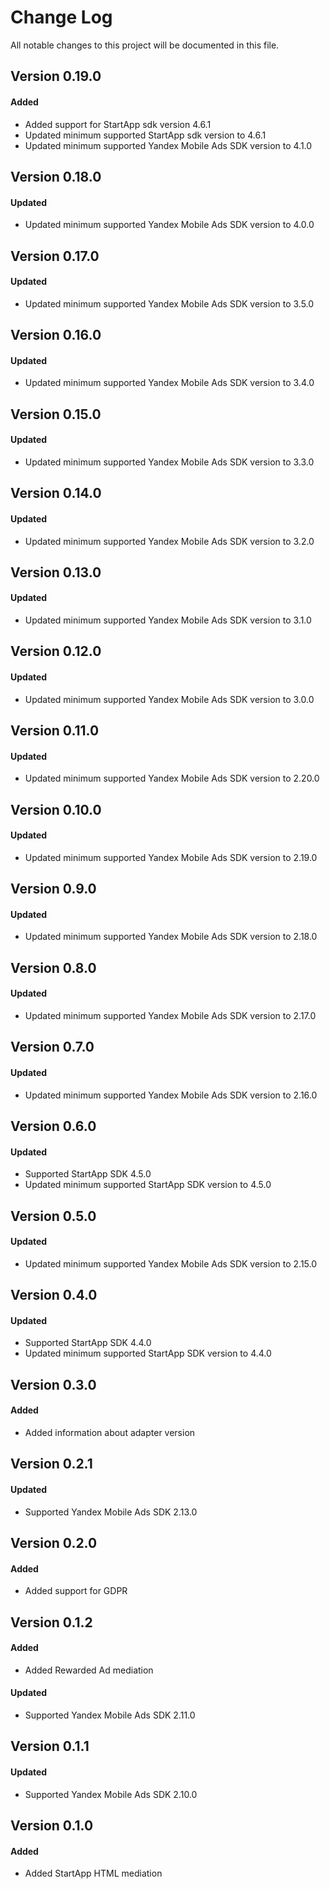 # Change Log
All notable changes to this project will be documented in this file.

## Version 0.19.0

#### Added
* Added support for StartApp sdk version 4.6.1
* Updated minimum supported StartApp sdk version to 4.6.1
* Updated minimum supported Yandex Mobile Ads SDK version to 4.1.0

## Version 0.18.0

#### Updated
* Updated minimum supported Yandex Mobile Ads SDK version to 4.0.0

## Version 0.17.0

#### Updated
* Updated minimum supported Yandex Mobile Ads SDK version to 3.5.0

## Version 0.16.0

#### Updated
* Updated minimum supported Yandex Mobile Ads SDK version to 3.4.0

## Version 0.15.0

#### Updated
* Updated minimum supported Yandex Mobile Ads SDK version to 3.3.0

## Version 0.14.0

#### Updated
* Updated minimum supported Yandex Mobile Ads SDK version to 3.2.0

## Version 0.13.0

#### Updated
* Updated minimum supported Yandex Mobile Ads SDK version to 3.1.0

## Version 0.12.0

#### Updated
* Updated minimum supported Yandex Mobile Ads SDK version to 3.0.0

## Version 0.11.0

#### Updated
* Updated minimum supported Yandex Mobile Ads SDK version to 2.20.0

## Version 0.10.0

#### Updated
* Updated minimum supported Yandex Mobile Ads SDK version to 2.19.0

## Version 0.9.0

#### Updated
* Updated minimum supported Yandex Mobile Ads SDK version to 2.18.0

## Version 0.8.0

#### Updated
* Updated minimum supported Yandex Mobile Ads SDK version to 2.17.0

## Version 0.7.0

#### Updated
* Updated minimum supported Yandex Mobile Ads SDK version to 2.16.0

## Version 0.6.0

#### Updated
* Supported StartApp SDK 4.5.0
* Updated minimum supported StartApp SDK version to 4.5.0

## Version 0.5.0

#### Updated
* Updated minimum supported Yandex Mobile Ads SDK version to 2.15.0

## Version 0.4.0

#### Updated
* Supported StartApp SDK 4.4.0
* Updated minimum supported StartApp SDK version to 4.4.0

## Version 0.3.0

#### Added
* Added information about adapter version

## Version 0.2.1

#### Updated
* Supported Yandex Mobile Ads SDK 2.13.0

## Version 0.2.0

#### Added
* Added support for GDPR

## Version 0.1.2

#### Added
* Added Rewarded Ad mediation

#### Updated
* Supported Yandex Mobile Ads SDK 2.11.0

## Version 0.1.1

#### Updated
* Supported Yandex Mobile Ads SDK 2.10.0

## Version 0.1.0

#### Added
* Added StartApp HTML mediation
